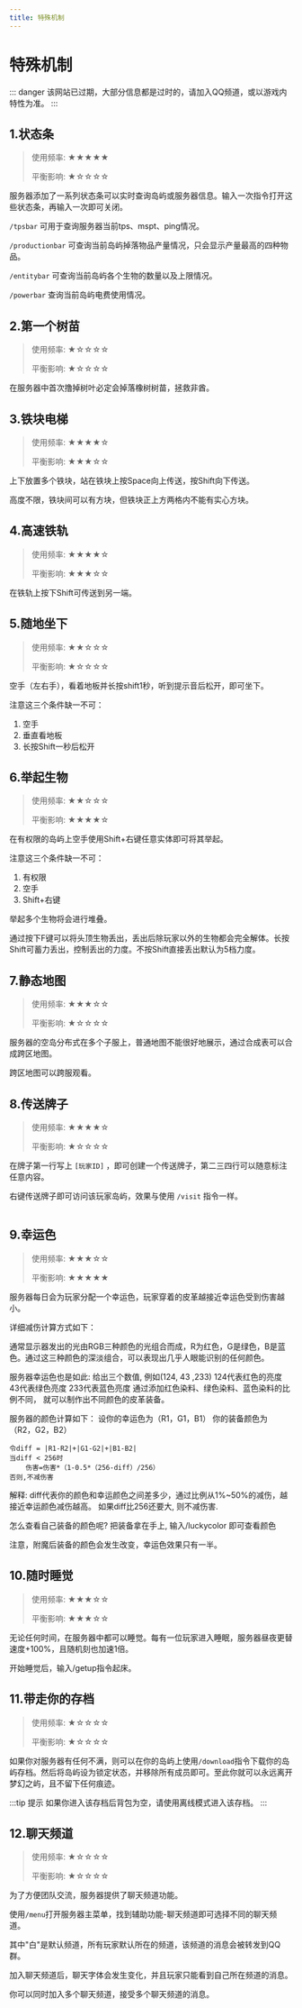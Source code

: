 ```yaml
---
title: 特殊机制
---
```

# 特殊机制

::: danger
该网站已过期，大部分信息都是过时的，请加入QQ频道，或以游戏内特性为准。
:::

## 1.状态条

> 使用频率: ★★★★★
>
> 平衡影响: ★☆☆☆☆

服务器添加了一系列状态条可以实时查询岛屿或服务器信息。输入一次指令打开这些状态条，再输入一次即可关闭。

`/tpsbar` 可用于查询服务器当前tps、mspt、ping情况。

`/productionbar` 可查询当前岛屿掉落物品产量情况，只会显示产量最高的四种物品。

`/entitybar` 可查询当前岛屿各个生物的数量以及上限情况。

`/powerbar` 查询当前岛屿电费使用情况。



## 2.第一个树苗
> 使用频率: ★☆☆☆☆
> 
> 平衡影响: ★☆☆☆☆

在服务器中首次撸掉树叶必定会掉落橡树树苗，拯救非酋。


## 3.铁块电梯
> 使用频率: ★★★★☆ 
> 
> 平衡影响: ★★★☆☆

上下放置多个铁块，站在铁块上按Space向上传送，按Shift向下传送。

高度不限，铁块间可以有方块，但铁块正上方两格内不能有实心方块。



## 4.高速铁轨
> 使用频率: ★★★★☆
>
> 平衡影响: ★★★☆☆

在铁轨上按下Shift可传送到另一端。


## 5.随地坐下
> 使用频率: ★★☆☆☆
>
> 平衡影响: ★☆☆☆☆

空手（左右手），看着地板并长按shift1秒，听到提示音后松开，即可坐下。

注意这三个条件缺一不可：
1. 空手
2. 垂直看地板
3. 长按Shift一秒后松开


## 6.举起生物
> 使用频率: ★★☆☆☆
>
> 平衡影响: ★★★★☆

在有权限的岛屿上空手使用Shift+右键任意实体即可将其举起。

注意这三个条件缺一不可：
1. 有权限
2. 空手
3. Shift+右键

举起多个生物将会进行堆叠。

通过按下F键可以将头顶生物丢出，丢出后除玩家以外的生物都会完全解体。长按Shift可蓄力丢出，控制丢出的力度。不按Shift直接丢出默认为5档力度。



## 7.静态地图
> 使用频率: ★★★☆☆
>
> 平衡影响: ★☆☆☆☆

服务器的空岛分布式在多个子服上，普通地图不能很好地展示，通过合成表可以合成跨区地图。

跨区地图可以跨服观看。

## 8.传送牌子
> 使用频率: ★★★★☆
>
> 平衡影响: ★☆☆☆☆

在牌子第一行写上 `[玩家ID]` ，即可创建一个传送牌子，第二三四行可以随意标注任意内容。

右键传送牌子即可访问该玩家岛屿，效果与使用 `/visit` 指令一样。

<img class="img-zoomable" :src="$withBase('/assets/img/misc/mechanism-1.png')" style="border-radius: 6px;zoom: 50%;"/>


## 9.幸运色
> 使用频率: ★★★☆☆
>
> 平衡影响: ★★★★★

服务器每日会为玩家分配一个幸运色，玩家穿着的皮革越接近幸运色受到伤害越小。

详细减伤计算方式如下：

通常显示器发出的光由RGB三种颜色的光组合而成，R为红色，G是绿色，B是蓝色。通过这三种颜色的深淡组合，可以表现出几乎人眼能识别的任何颜色。

服务器幸运色也是如此: 
给出三个数值, 例如(124, 43 ,233)
124代表红色的亮度
43代表绿色亮度
233代表蓝色亮度
通过添加红色染料、绿色染料、蓝色染料的比例不同， 就可以制作出不同颜色的皮革装备。

服务器的颜色计算如下：
设你的幸运色为（R1，G1，B1）
你的装备颜色为（R2，G2，B2）

    令diff = |R1-R2|+|G1-G2|+|B1-B2|
    当diff < 256时
        伤害=伤害*（1-0.5*（256-diff）/256）
    否则,不减伤害


解释:
diff代表你的颜色和幸运颜色之间差多少，通过比例从1%~50%的减伤，越接近幸运颜色减伤越高。
如果diff比256还要大, 则不减伤害.


怎么查看自己装备的颜色呢?
把装备拿在手上, 输入/luckycolor 即可查看颜色

注意，附魔后装备的颜色会发生改变，幸运色效果只有一半。

## 10.随时睡觉
> 使用频率: ★★★☆☆
>
> 平衡影响: ★★★☆☆

无论任何时间，在服务器中都可以睡觉。每有一位玩家进入睡眠，服务器昼夜更替速度+100%，且随机刻也加速1倍。

开始睡觉后，输入/getup指令起床。

## 11.带走你的存档
> 使用频率: ★☆☆☆☆
>
> 平衡影响: ★☆☆☆☆

如果你对服务器有任何不满，则可以在你的岛屿上使用`/download`指令下载你的岛屿存档。然后将岛屿设为锁定状态，并移除所有成员即可。至此你就可以永远离开梦幻之屿，且不留下任何痕迹。

:::tip 提示
如果你进入该存档后背包为空，请使用离线模式进入该存档。
:::

## 12.聊天频道
> 使用频率: ★☆☆☆☆
>
> 平衡影响: ★☆☆☆☆

为了方便团队交流，服务器提供了聊天频道功能。

使用`/menu`打开服务器主菜单，找到辅助功能-聊天频道即可选择不同的聊天频道。

其中"白"是默认频道，所有玩家默认所在的频道，该频道的消息会被转发到QQ群。

加入聊天频道后，聊天字体会发生变化，并且玩家只能看到自己所在频道的消息。

你可以同时加入多个聊天频道，接受多个聊天频道的消息。
